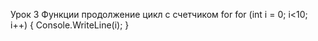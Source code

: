 Урок 3 
Функции продолжение 
цикл с счетчиком for 
for (int i = 0; i<10; i++)
{
    Console.WriteLine(i);
} 
